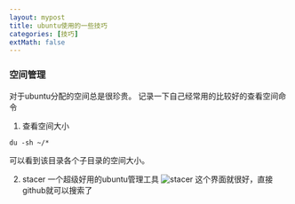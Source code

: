 ```yaml
---
layout: mypost
title: ubuntu使用的一些技巧
categories: [技巧]
extMath: false
---
```




### 空间管理
对于ubuntu分配的空间总是很珍贵。
记录一下自己经常用的比较好的查看空间命令
1. 查看空间大小
```
du -sh ~/*
```
可以看到该目录各个子目录的空间大小。

2. stacer 一个超级好用的ubuntu管理工具
![stacer](image.png)
这个界面就很好，直接github就可以搜索了

